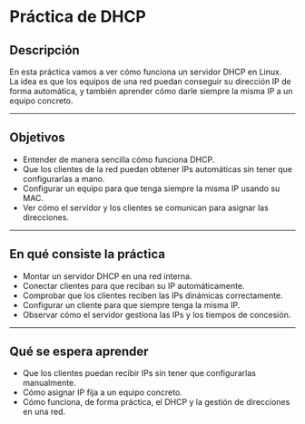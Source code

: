 # Práctica de DHCP

## Descripción
En esta práctica vamos a ver cómo funciona un servidor DHCP en Linux.  
La idea es que los equipos de una red puedan conseguir su dirección IP de forma automática, y también aprender cómo darle siempre la misma IP a un equipo concreto.

---

## Objetivos
- Entender de manera sencilla cómo funciona DHCP.  
- Que los clientes de la red puedan obtener IPs automáticas sin tener que configurarlas a mano.  
- Configurar un equipo para que tenga siempre la misma IP usando su MAC.  
- Ver cómo el servidor y los clientes se comunican para asignar las direcciones.

---

## En qué consiste la práctica
- Montar un servidor DHCP en una red interna.  
- Conectar clientes para que reciban su IP automáticamente.  
- Comprobar que los clientes reciben las IPs dinámicas correctamente.  
- Configurar un cliente para que siempre tenga la misma IP.  
- Observar cómo el servidor gestiona las IPs y los tiempos de concesión.

---

## Qué se espera aprender
- Que los clientes puedan recibir IPs sin tener que configurarlas manualmente.  
- Cómo asignar IP fija a un equipo concreto.  
- Cómo funciona, de forma práctica, el DHCP y la gestión de direcciones en una red.
